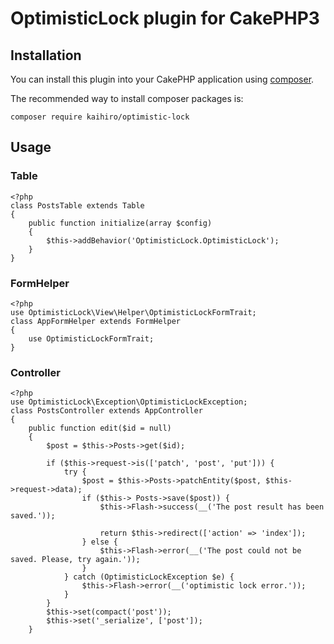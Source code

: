 # OptimisticLock plugin for CakePHP3

## Installation

You can install this plugin into your CakePHP application using [composer](http://getcomposer.org).

The recommended way to install composer packages is:

```
composer require kaihiro/optimistic-lock
```

## Usage

### Table

```
<?php
class PostsTable extends Table
{
    public function initialize(array $config)
    {
        $this->addBehavior('OptimisticLock.OptimisticLock');
	}
}
```

### FormHelper

```
<?php
use OptimisticLock\View\Helper\OptimisticLockFormTrait;
class AppFormHelper extends FormHelper
{
    use OptimisticLockFormTrait;
}
```

### Controller

```
<?php
use OptimisticLock\Exception\OptimisticLockException;
class PostsController extends AppController
{
    public function edit($id = null)
    {
        $post = $this->Posts->get($id);

        if ($this->request->is(['patch', 'post', 'put'])) {
            try {
            	$post = $this->Posts->patchEntity($post, $this->request->data);
                if ($this-> Posts->save($post)) {
                    $this->Flash->success(__('The post result has been saved.'));

                    return $this->redirect(['action' => 'index']);
                } else {
                    $this->Flash->error(__('The post could not be saved. Please, try again.'));
                }
            } catch (OptimisticLockException $e) {
                $this->Flash->error(__('optimistic lock error.'));
            }
        }
        $this->set(compact('post'));
        $this->set('_serialize', ['post']);
    }
```
